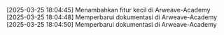 [2025-03-25 18:04:45] Menambahkan fitur kecil di Arweave-Academy
[2025-03-25 18:04:48] Memperbarui dokumentasi di Arweave-Academy
[2025-03-25 18:04:50] Memperbarui dokumentasi di Arweave-Academy
